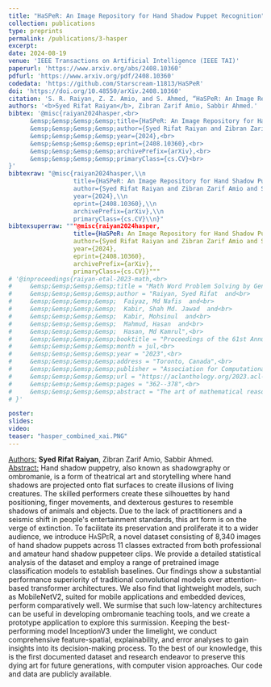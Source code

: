 ```yaml
---
title: "HaSPeR: An Image Repository for Hand Shadow Puppet Recognition"
collection: publications
type: preprints
permalink: /publications/3-hasper
excerpt: 
date: 2024-08-19
venue: 'IEEE Transactions on Artificial Intelligence (IEEE TAI)'
paperurl: 'https://www.arxiv.org/abs/2408.10360'
pdfurl: 'https://www.arxiv.org/pdf/2408.10360'
codedata: 'https://github.com/Starscream-11813/HaSPeR'
doi: 'https://doi.org/10.48550/arXiv.2408.10360'
citation: 'S. R. Raiyan, Z. Z. Amio, and S. Ahmed, “HaSPeR: An Image Repository for Hand Shadow Puppet Recognition,” arXiv preprint arXiv:2408.10360, 2024.'
authors: '<b>Syed Rifat Raiyan</b>, Zibran Zarif Amio, Sabbir Ahmed.'
bibtex: '@misc{raiyan2024hasper,<br>
      &emsp;&emsp;&emsp;&emsp;title={HaSPeR: An Image Repository for Hand Shadow Puppet Recognition},<br> 
      &emsp;&emsp;&emsp;&emsp;author={Syed Rifat Raiyan and Zibran Zarif Amio and Sabbir Ahmed},<br>
      &emsp;&emsp;&emsp;&emsp;year={2024},<br>
      &emsp;&emsp;&emsp;&emsp;eprint={2408.10360},<br>
      &emsp;&emsp;&emsp;&emsp;archivePrefix={arXiv},<br>
      &emsp;&emsp;&emsp;&emsp;primaryClass={cs.CV}<br>
}'
bibtexraw: "@misc{raiyan2024hasper,\\n
                  title={HaSPeR: An Image Repository for Hand Shadow Puppet Recognition},\\n 
                  author={Syed Rifat Raiyan and Zibran Zarif Amio and Sabbir Ahmed},\\n
                  year={2024},\\n
                  eprint={2408.10360},\\n
                  archivePrefix={arXiv},\\n
                  primaryClass={cs.CV}\\n}"
bibtexsuperraw: """@misc{raiyan2024hasper,
                  title={HaSPeR: An Image Repository for Hand Shadow Puppet Recognition}, 
                  author={Syed Rifat Raiyan and Zibran Zarif Amio and Sabbir Ahmed},
                  year={2024},
                  eprint={2408.10360},
                  archivePrefix={arXiv},
                  primaryClass={cs.CV}}"""
# '@inproceedings{raiyan-etal-2023-math,<br>
#     &emsp;&emsp;&emsp;&emsp;title = "Math Word Problem Solving by Generating Linguistic Variants of Problem Statements",<br>
#     &emsp;&emsp;&emsp;&emsp;author = "Raiyan, Syed Rifat  and<br>
#     &emsp;&emsp;&emsp;&emsp;  Faiyaz, Md Nafis  and<br>
#     &emsp;&emsp;&emsp;&emsp;  Kabir, Shah Md. Jawad  and<br>
#     &emsp;&emsp;&emsp;&emsp;  Kabir, Mohsinul  and<br>
#     &emsp;&emsp;&emsp;&emsp;  Mahmud, Hasan  and<br>
#     &emsp;&emsp;&emsp;&emsp;  Hasan, Md Kamrul",<br>
#     &emsp;&emsp;&emsp;&emsp;booktitle = "Proceedings of the 61st Annual Meeting of the Association for Computational Linguistics (Volume 4: Student Research Workshop)",<br>
#     &emsp;&emsp;&emsp;&emsp;month = jul,<br>
#     &emsp;&emsp;&emsp;&emsp;year = "2023",<br>
#     &emsp;&emsp;&emsp;&emsp;address = "Toronto, Canada",<br>
#     &emsp;&emsp;&emsp;&emsp;publisher = "Association for Computational Linguistics",<br>
#     &emsp;&emsp;&emsp;&emsp;url = "https://aclanthology.org/2023.acl-srw.49",<br>
#     &emsp;&emsp;&emsp;&emsp;pages = "362--378",<br>
#     &emsp;&emsp;&emsp;&emsp;abstract = "The art of mathematical reasoning stands as a fundamental pillar of intellectual progress and is a central catalyst in cultivating human ingenuity. Researchers have recently published a plethora of works centered around the task of solving Math Word Problems (MWP) {---} a crucial stride towards general AI. These existing models are susceptible to dependency on shallow heuristics and spurious correlations to derive the solution expressions. In order to ameliorate this issue, in this paper, we propose a framework for MWP solvers based on the generation of linguistic variants of the problem text. The approach involves solving each of the variant problems and electing the predicted expression with the majority of the votes. We use DeBERTa (Decoding-enhanced BERT with disentangled attention) as the encoder to leverage its rich textual representations and enhanced mask decoder to construct the solution expressions. Furthermore, we introduce a challenging dataset, ParaMAWPS, consisting of paraphrased, adversarial, and inverse variants of selectively sampled MWPs from the benchmark Mawps dataset. We extensively experiment on this dataset along with other benchmark datasets using some baseline MWP solver models. We show that training on linguistic variants of problem statements and voting on candidate predictions improve the mathematical reasoning and robustness of the model. We make our code and data publicly available.",<br>
# }'

poster: 
slides: 
video: 
teaser: "hasper_combined_xai.PNG"
---
```

<u>Authors:</u> **Syed Rifat Raiyan**, Zibran Zarif Amio, Sabbir Ahmed.
<br>
<u>Abstract:</u> Hand shadow puppetry, also known as shadowgraphy or ombromanie, is a form of theatrical art and storytelling where hand shadows are projected onto flat surfaces to create illusions of living creatures. The skilled performers create these silhouettes by hand positioning, finger movements, and dexterous gestures to resemble shadows of animals and objects. Due to the lack of practitioners and a seismic shift in people's entertainment standards, this art form is on the verge of extinction. To facilitate its preservation and proliferate it to a wider audience, we introduce <span style="font-variant:small-caps;">HaSPeR</span>, a novel dataset consisting of 8,340 images of hand shadow puppets across 11 classes extracted from both professional and amateur hand shadow puppeteer clips. We provide a detailed statistical analysis of the dataset and employ a range of pretrained image classification models to establish baselines. Our findings show a substantial performance superiority of traditional convolutional models over attention-based transformer architectures. We also find that lightweight models, such as MobileNetV2, suited for mobile applications and embedded devices, perform comparatively well. We surmise that such low-latency architectures can be useful in developing ombromanie teaching tools, and we create a prototype application to explore this surmission. Keeping the best-performing model InceptionV3 under the limelight, we conduct comprehensive feature-spatial, explainability, and error analyses to gain insights into its decision-making process. To the best of our knowledge, this is the first documented dataset and research endeavor to preserve this dying art for future generations, with computer vision approaches. Our code and data are publicly available.

<br>
<!-- [[PDF]](https://arxiv.org/ftp/arxiv/papers/2305/2305.06595.pdf) [[Code/Data]](https://github.com/mohsinulkabir14/BanglaBook) -->